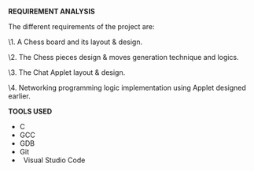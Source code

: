 ﻿**REQUIREMENT ANALYSIS** 

The different requirements of the project are: 

\1. A Chess board and its layout & design. 

\2. The Chess pieces design & moves generation technique and logics.

\3. The Chat Applet layout & design. 

\4. Networking programming logic implementation using Applet designed earlier.

**TOOLS USED**

- C 
- GCC 
- GDB 
- Git
- ` `Visual Studio Code
